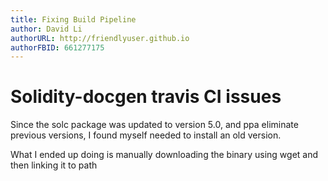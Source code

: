 ```yaml
---
title: Fixing Build Pipeline
author: David Li
authorURL: http://friendlyuser.github.io
authorFBID: 661277175
---
```


# Solidity-docgen travis CI issues

Since the solc package was updated to version 5.0, and ppa eliminate previous versions, I found myself needed to install an old version.

What I ended up doing is manually downloading the binary using wget and then linking it to path